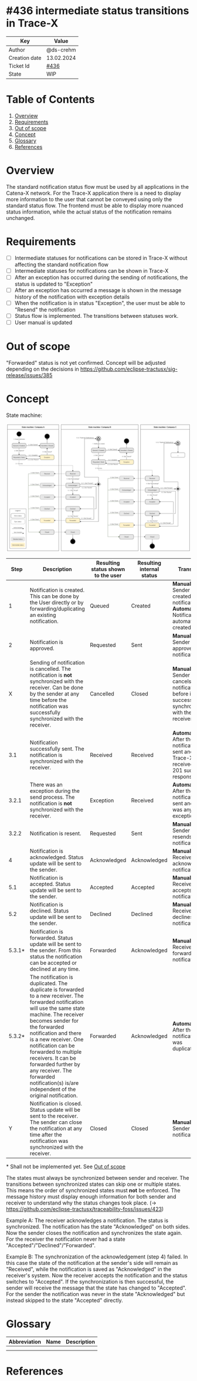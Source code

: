 # #436 intermediate status transitions in Trace-X

| Key           | Value                                                                    |
|---------------|--------------------------------------------------------------------------|
| Author        | @ds-crehm                                                                |
| Creation date | 13.02.2024                                                               |
| Ticket Id     | [#436](https://github.com/eclipse-tractusx/traceability-foss/issues/436) |
| State         | WIP                                                                      |

# Table of Contents
1. [Overview](#overview)
2. [Requirements](#requirements)
3. [Out of scope](#out-of-scope)
4. [Concept](#concept)
5. [Glossary](#glossary)
6. [References](#references)

# Overview
The standard notification status flow must be used by all applications in the Catena-X network.
For the Trace-X application there is a need to display more information to the user that cannot be conveyed using only the standard status flow.
The frontend must be able to display more nuanced status information, while the actual status of the notification remains unchanged.

# Requirements
- [ ] Intermediate statuses for notifications can be stored in Trace-X without affecting the standard notification flow
- [ ] Intermediate statuses for notifications can be shown in Trace-X
- [ ] After an exception has occurred during the sending of notifications, the status is updated to "Exception"
- [ ] After an exception has occurred a message is shown in the message history of the notification with exception details
- [ ] When the notification is in status "Exception", the user must be able to "Resend" the notification
- [ ] Status flow is implemented. The transitions between statuses work.
- [ ] User manual is updated

# Out of scope
"Forwarded" status is not yet confirmed. Concept will be adjusted depending on the decisions in https://github.com/eclipse-tractusx/sig-release/issues/385

# Concept
State machine:

![Intermediate-status-handling](Intermediate-status-handling.svg)

| Step   | Description                                                                                                                                                                                                                                                                                                                                                                                                            | Resulting status shown to the user | Resulting internal status | Transition                                                                                                  |
|--------|------------------------------------------------------------------------------------------------------------------------------------------------------------------------------------------------------------------------------------------------------------------------------------------------------------------------------------------------------------------------------------------------------------------------|------------------------------------|---------------------------|-------------------------------------------------------------------------------------------------------------|
| 1      | Notification is created. This can be done by the User directly or by forwarding/duplicating an existing notification.                                                                                                                                                                                                                                                                                                  | Queued                             | Created                   | **Manually:** Sender created a new notification or **Automatically:** Notification is automatically created |
| 2      | Notification is approved.                                                                                                                                                                                                                                                                                                                                                                                              | Requested                          | Sent                      | **Manually:** Sender approves notification                                                                  |
| X      | Sending of notification is cancelled. The notification is **not** synchronized with the receiver. Can be done by the sender at any time before the notification was successfully synchronized with the receiver.                                                                                                                                                                                                       | Cancelled                          | Closed                    | **Manually:** Sender cancels the notification before it is successfully synchronized with the receiver      |
| 3.1    | Notification successfully sent. The notification is synchronized with the receiver.                                                                                                                                                                                                                                                                                                                                    | Received                           | Received                  | **Automatically:** After the notification is sent and Trace-X received a 201 success response               |
| 3.2.1  | There was an exception during the send process. The notification is **not** synchronized with the receiver.                                                                                                                                                                                                                                                                                                            | Exception                          | Received                  | **Automatically:** After the notification is sent and there was any exception                               |
| 3.2.2  | Notification is resent.                                                                                                                                                                                                                                                                                                                                                                                                | Requested                          | Sent                      | **Manually:** Sender resends notification                                                                   |
| 4      | Notification is acknowledged. Status update will be sent to the sender.                                                                                                                                                                                                                                                                                                                                                | Acknowledged                       | Acknowledged              | **Manually:** Receiver acknowledges notification                                                            |
| 5.1    | Notification is accepted. Status update will be sent to the sender.                                                                                                                                                                                                                                                                                                                                                    | Accepted                           | Accepted                  | **Manually:** Receiver accepts notification                                                                 |
| 5.2    | Notification is declined. Status update will be sent to the sender.                                                                                                                                                                                                                                                                                                                                                    | Declined                           | Declined                  | **Manually:** Receiver declines notification                                                                |
| 5.3.1* | Notification is forwarded. Status update will be sent to the sender. From this status the notification can be accepted or declined at any time.                                                                                                                                                                                                                                                                        | Forwarded                          | Acknowledged              | **Manually:** Receiver forwards notification                                                                |
| 5.3.2* | The notification is duplicated. The duplicate is forwarded to a new receiver. The forwarded notification will use the same state machine. The receiver becomes sender for the forwarded notification and there is a new receiver. One notification can be forwarded to multiple receivers. It can be forwarded further by any receiver. The forwarded notification(s) is/are independent of the original notification. | Forwarded                          | Acknowledged              | **Automatically:** After the notification was duplicated                                                    |
| Y      | Notification is closed. Status update will be sent to the receiver. The sender can close the notification at any time after the notification was synchronized with the receiver.                                                                                                                                                                                                                                       | Closed                             | Closed                    | **Manually:** Sender closes notification                                                                    |

\* Shall not be implemented yet. See [Out of scope](#out-of-scope)

The states must always be synchronized between sender and receiver. The transitions between synchronized states can skip one or multiple states.
This means the order of synchronized states must **not** be enforced. The message history must display enough information for both sender and receiver to understand why the status changes took place. (-> https://github.com/eclipse-tractusx/traceability-foss/issues/423)

Example A: The receiver acknowledges a notification. The status is synchronized. The notification has the state "Acknowledged" on both sides.
Now the sender closes the notification and synchronizes the state again. For the receiver the notification never had a state "Accepted"/"Declined"/"Forwarded".

Example B: The synchronization of the acknowledgement (step 4) failed. In this case the state of the notification at the sender's side will remain as "Received", while the notification is saved as "Acknowledged" in the receiver's system.
Now the receiver accepts the notification and the status switches to "Accepted". If the synchronization is then successful, the sender will receive the message that the state has changed to "Accepted". For the sender the notification was never in the state "Acknowledged" but instead skipped to the state "Accepted" directly.

# Glossary

| Abbreviation | Name | Description |
|--------------|------|-------------|
|              |      |             |
|              |      |             |

# References
